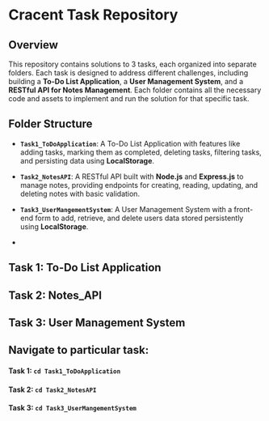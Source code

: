 # Cracent Task Repository

## Overview

This repository contains solutions to 3 tasks, each organized into separate folders. Each task is designed to address different challenges, including building a **To-Do List Application**, a **User Management System**, and a **RESTful API for Notes Management**. Each folder contains all the necessary code and assets to implement and run the solution for that specific task.

## Folder Structure

- **`Task1_ToDoApplication`**: A To-Do List Application with features like adding tasks, marking them as completed, deleting tasks, filtering tasks, and persisting data using **LocalStorage**.
  
- **`Task2_NotesAPI`**: A RESTful API built with **Node.js** and **Express.js** to manage notes, providing endpoints for creating, reading, updating, and deleting notes with basic validation.


- **`Task3_UserMangementSystem`**: A User Management System with a front-end form to add, retrieve, and delete users data stored persistently using **LocalStorage**.
- 
## Task 1: To-Do List Application

## Task 2: Notes_API

## Task 3: User Management System

## Navigate to particular task:

#### Task 1: ```cd Task1_ToDoApplication```

#### Task 2: ```cd Task2_NotesAPI```

#### Task 3: ```cd Task3_UserMangementSystem```

